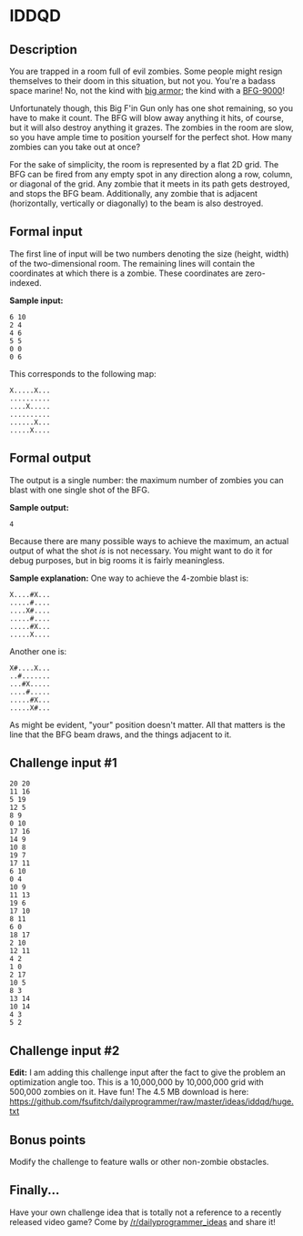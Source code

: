 # IDDQD
<div class="md"><h2>Description</h2>
<p>You are trapped in a room full of evil zombies. Some people might resign
themselves to their doom in this situation, but not you. You're a badass space
marine! No, not the kind with <a href="http://vignette1.wikia.nocookie.net/warhammer40k/images/1/13/Ultramarines_Artificer_Armour2.jpg">big armor</a>;
the kind with a <a href="http://vignette2.wikia.nocookie.net/doom/images/d/d6/BFG9000-HellRevealed-map04.png">BFG-9000</a>!</p>
<p>Unfortunately though, this Big F'in Gun only has one shot remaining, so you have
to make it count. The BFG will blow away anything it hits, of course, but it
will also destroy anything it grazes. The zombies in the room are slow, so you
have ample time to position yourself for the perfect shot. How many zombies can
you take out at once?</p>
<p>For the sake of simplicity, the room is represented by a flat 2D grid. The BFG
can be fired from any empty spot in any direction along a row, column, or
diagonal of the grid. Any zombie that it meets in its path gets destroyed, and stops
the BFG beam. Additionally, any zombie that is adjacent (horizontally, vertically
or diagonally) to the beam is also destroyed.</p>
<h2>Formal input</h2>
<p>The first line of input will be two numbers denoting the size (height, width) of the
two-dimensional room. The remaining lines will contain the coordinates at which
there is a zombie. These coordinates are zero-indexed.</p>
<p><strong>Sample input:</strong></p>
<pre><code>6 10
2 4
4 6
5 5
0 0
0 6
</code></pre>
<p>This corresponds to the following map:</p>
<pre><code>X.....X...
..........
....X.....
..........
......X...
.....X....
</code></pre>
<h2>Formal output</h2>
<p>The output is a single number: the maximum number of zombies you can blast with
one single shot of the BFG.</p>
<p><strong>Sample output:</strong></p>
<pre><code>4
</code></pre>
<p>Because there are many possible ways to achieve the maximum, an actual output of
what the shot <em>is</em> is not necessary. You might want to do it for debug purposes,
but in big rooms it is fairly meaningless.</p>
<p><strong>Sample explanation:</strong> One way to achieve the 4-zombie blast is:</p>
<pre><code>X....#X...
.....#....
....X#....
.....#....
.....#X...
.....X....
</code></pre>
<p>Another one is:</p>
<pre><code>X#....X...
..#.......
...#X.....
....#.....
.....#X...
.....X#...
</code></pre>
<p>As might be evident, "your" position doesn't matter. All that matters is the
line that the BFG beam draws, and the things adjacent to it.</p>
<h2>Challenge input #1</h2>
<pre><code>20 20
11 16
5 19
12 5
8 9
0 10
17 16
14 9
10 8
19 7
17 11
6 10
0 4
10 9
11 13
19 6
17 10
8 11
6 0
18 17
2 10
12 11
4 2
1 0
2 17
10 5
8 3
13 14
10 14
4 3
5 2
</code></pre>
<h2>Challenge input #2</h2>
<p><strong>Edit:</strong> I am adding this challenge input after the fact to give the problem an optimization angle too. This is a 10,000,000 by 10,000,000 grid with 500,000 zombies on it. Have fun! The 4.5 MB download is here: <a href="https://github.com/fsufitch/dailyprogrammer/raw/master/ideas/iddqd/huge.txt">https://github.com/fsufitch/dailyprogrammer/raw/master/ideas/iddqd/huge.txt</a></p>
<h2>Bonus points</h2>
<p>Modify the challenge to feature walls or other non-zombie obstacles.</p>
<h2>Finally...</h2>
<p>Have your own challenge idea that is totally not a reference to a recently
released video game? Come by <a href="/r/dailyprogrammer_ideas">/r/dailyprogrammer_ideas</a> and share it!</p>
</div>
